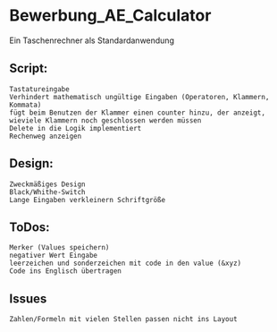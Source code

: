 # Bewerbung_AE_Calculator

Ein Taschenrechner als Standardanwendung

## Script:

    Tastatureingabe
    Verhindert mathematisch ungültige Eingaben (Operatoren, Klammern, Kommata)
    fügt beim Benutzen der Klammer einen counter hinzu, der anzeigt, wieviele Klammern noch geschlossen werden müssen
    Delete in die Logik implementiert
    Rechenweg anzeigen

## Design:

    Zweckmäßiges Design
    Black/Whithe-Switch
    Lange Eingaben verkleinern Schriftgröße

## ToDos:

    Merker (Values speichern)
    negativer Wert Eingabe
    leerzeichen und sonderzeichen mit code in den value (&xyz)
    Code ins Englisch übertragen

## Issues

    Zahlen/Formeln mit vielen Stellen passen nicht ins Layout
